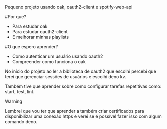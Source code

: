 Pequeno projeto usando oak, oauth2-client e spotify-web-api

#Por que?
- Para estudar oak
- Para estudar oauth2-client
- E melhorar minhas playlists

#O que espero aprender?
- Como autenticar um usuário usando oauth2
- Compreender como funciona o oak


No início do projeto ao ler a biblioteca de oauth2 que escolhi percebi que terei que gerenciar sessões de usuários e escolhi deno kv.

Também tive que aprender sobre como configurar tarefas repetitivas como: start, test, lint.

> [!WARNING]
> Lembrei que vou ter que aprender a também criar certificados para disponibilizar uma conexão https e verei se é possível fazer isso com algum comando deno.



